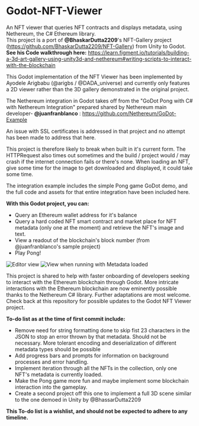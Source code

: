 # Godot-NFT-Viewer
An NFT viewer that queries NFT contracts and displays metadata, using Nethereum, the C# Ethereum library.<br>
This project is a port of **@BhaskarDutta2209**'s NFT-Gallery project (https://github.com/BhaskarDutta2209/NFT-Gallery) from Unity to Godot.<br>
**See his Code walkthrough here:** https://learn.figment.io/tutorials/building-a-3d-art-gallery-using-unity3d-and-nethereum#writing-scripts-to-interact-with-the-blockchain<br>

This Godot implementation of the NFT Viewer has been implemented by Ayodele Arigbabu (@arigbs / @DADA_universe) and currently only features a 2D viewer rather than the 3D gallery demonstrated in the original project.<br> 

The Nethereum integration in Godot takes off from the "GoDot Pong with C# with Nethereum Integration" prepared shared by Nethereum main developer- **@juanfranblanco** : https://github.com/Nethereum/GoDot-Example<br>

An issue with SSL certificates is addressed in that project and no attempt has been made to address that here.<br>

This project is therefore likely to break when built in it's current form. The HTTPRequest also times out sometimes and the build / project would / may crash if the internet connection fails or there's none. When loading an NFT, give some time for the image to get downloaded and displayed, it could take some time.<br> 

The integration example includes the simple Pong game GoDot demo, and the full code and assets for that entire integration have been included here.<br>

**With this Godot project, you can:**
* Query an Ethereum wallet address for it's balance
* Query a hard coded NFT smart contract and market place for NFT metadata (only one at the moment) and retrieve the NFT's image and text.
* View a readout of the blockchain's block number (from @juanfranblanco's sample project)
* Play Pong!

![Editor view](/assets/images/tux.png)
![View when running with Metadata loaded](/assets/images/tux.png)

This project is shared to help with faster onboarding of developers seeking to interact with the Ethereum blockchain through Godot. More intricate interactions with the Ethereum blockchain are now eminently possible thanks to the Nethereum C# library. Further adaptations are most welcome. Check back at this repository for possible updates to the Godot NFT Viewer project.<br>

**To-do list as at the time of first commit include:**
* Remove need for string formatting done to skip fist 23 characters in the JSON to stop an error thrown by that metadata. Should not be necessary. More tolerant encoding   and deserialization of different metadata types should be possible
* Add progress bars and prompts for information on background processes and error handling.
* Implement iteration through all the NFTs in the collection, only one NFT's metadata is currently loaded.
* Make the Pong game more fun and maybe implement some blockchain interaction into the gameplay.
* Create a second project off this one to implement a full 3D scene similar to the one demoed in Unity by @BhassarDutta2209

**This To-do list is a wishlist, and should not be expected to adhere to any timeline.**


